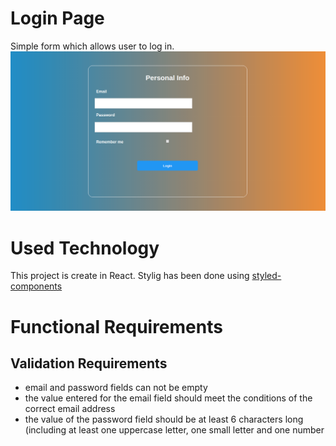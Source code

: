 
# Login Page
Simple form which allows user to log in.
![](./src/assets/images/simple_form.png)

# Used Technology
This project is create in React. 
Stylig has been done using [styled-components](https://www.styled-components.com/)

# Functional Requirements
## Validation Requirements
- email and password fields can not be empty
- the value entered for the email field should meet the conditions of the correct email address
- the value of the password field should be at least 6 characters long (including at least one uppercase letter, one small     letter and one number







